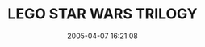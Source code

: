 ---
date: 2005-04-07 16:21:08
link:
  source: delicious
  source_url: https://del.icio.us/roytang
  text: LEGO STAR WARS TRILOGY
  url: http://www5b.biglobe.ne.jp/~mbsf/sworde.htm
slug: lego-star-wars-trilogy
source: delicious
tags:
- cool
title: LEGO STAR WARS TRILOGY
---